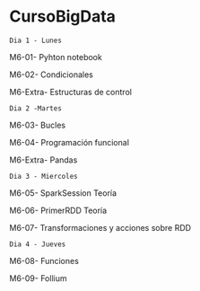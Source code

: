 # CursoBigData

    Dia 1 - Lunes
  
  M6-01- Pyhton notebook 
  
  M6-02- Condicionales
  
  M6-Extra- Estructuras de control
  
    Dia 2 -Martes 

  M6-03- Bucles

  M6-04- Programación funcional
  
  M6-Extra- Pandas
  
    Dia 3 - Miercoles
  
  M6-05- SparkSession Teoría
  
  M6-06- PrimerRDD Teoría
  
  M6-07- Transformaciones y acciones sobre RDD
  
    Dia 4 - Jueves
  
  M6-08- Funciones
  
  M6-09- Follium
  
